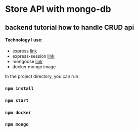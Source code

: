 # Store API with mongo-db

## backend tutorial how to handle CRUD api


#### Technology I use:

- express [link](https://expressjs.com/en/5x/api.html)
- express-session [link](https://www.npmjs.com/package/express-session)
- mongoose [link](https://mongoosejs.com/)
- docker mongo image

In the project directory, you can run:

### `npm install`


### `npm start`

### `npm docker`

### `npm mongo`
